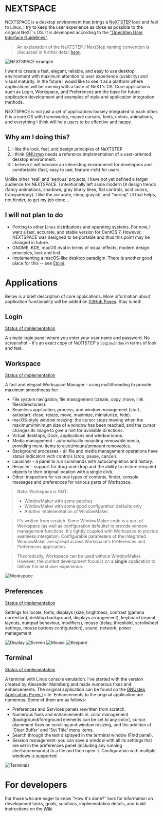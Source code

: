 # NEXTSPACE

NEXTSPACE is a desktop environment that brings a [NeXTSTEP](https://en.wikipedia.org/wiki/NeXTSTEP) look and feel to Linux. I try to keep the user experience as close as possible to the original NeXT's OS. It is developed according to the ["OpenStep User Interface Guidelines"](http://www.gnustep.org/resources/documentation/OpenStepUserInterfaceGuidelines.pdf).
> An explanation of the NeXTSTEP / NextStep naming convention is discussed in further detail [here](Documentation/OpenStep%20Confusion.md).

![NEXTSPACE example](Documentation/NEXTSPACE_Screenshot.png)

I want to create a fast, elegant, reliable, and easy to use desktop environment with maximum attention to user experience (usability) and visual maturity. In the future I would like to see it as a platform where applications will be running with a taste of NeXT's OS. Core applications such as Login, Workspace, and Preferences are the base for future application development and examples of style and application integration methods.

NEXTSPACE is not just a set of applications loosely integrated to each other. It is a core OS with frameworks, mouse cursors, fonts, colors, animations, and everything I think will help users to be effective and happy.

## Why am I doing this?
1. I like the look, feel, and design principles of NeXTSTEP.
2. I think [GNUstep](http://www.gnustep.org) needs a reference implementation of a user-oriented desktop environment.
3. I believe it will become an interesting environment for developers and comfortable (fast, easy to use, feature-rich) for users.

Unlike other 'real' and 'serious' projects, I have not yet defined a target audience for NEXTSPACE. I intentionally left aside modern UI design trends (fancy animations, shadows, gray blurry lines, flat controls, acid colors, transparency). I like the accurate, clear, grayish, and "boring" UI that helps, not hinder, to get my job done...

## I will not plan to do
* Porting to other Linux distributions and operating systems. For now, I want a fast, accurate, and stable version for CentOS 7. However, NEXTSPACE was designed to be portable and thus this point may be changed in future.
* GNOME, KDE, macOS rival in terms of visual effects, modern design principles, look and feel.
* Implementing a macOS-like desktop paradigm. There is another good place for this -- see [Étoilé](http://etoileos.com).

# Applications
Below is a brief description of core applications. More information about application functionality will be added on [GitHub Pages](https://trunkmaster.github.io/nextspace/). Stay tuned!

## Login
[Status of implementation](https://github.com/trunkmaster/nextspace/projects/6)

A simple login panel where you enter your user name and password. No screenshot - it's an exact copy of NeXTSTEP's `loginwindow` in terms of look and feel.

## Workspace
[Status of implementation](https://github.com/trunkmaster/nextspace/projects/4)

A fast and elegant Workspace Manager - using multithreading to provide maximum smoothness for:
* File system navigation, file management (create, copy, move, link files/directories).
* Seamless application, process, and window management (start, autostart, close, resize, move, maximize, miniaturize, hide).
* macOS-style window resizing: the cursor stops moving when the maximum/minimum size of a window has been reached, and the cursor changes its image to give a hint for available directions.
* Virtual desktops, Dock, applications and window icons.
* Media management - automatically mounting removable media, providing menu items to eject/mount/unmount removables.
* Background processes - all file and media management operations have status indicators with controls (stop, pause, cancel).
* Launcher - a panel to run commands with autocompletion and history.
* Recycler - support for drag-and-drop and the ability to restore recycled objects to their original location with a single click.
* Other: inspectors for various types of contents, finder, console messages and preferences for various parts of Workspace.
> Note: Workspace is NOT:
> * WindowMaker with some patches
> * WindowMaker with some good configuration defaults only
> * Another implementation of WindowMaker.

> It's written from scratch. Some WindowMaker code is a part of Workspace (as well as configuration defaults) to provide window management functions. It's tightly coupled with Workspace to provide seamless intergation. Configurable parameters of the integrated WindowMaker are spread across Workspace's Preferences and Preferences application.

> Theoretically, Workspace can be used without WindowMaker. However, the current development focus is on a **single** application to deliver the best user experience.

![Workspace](Documentation/Workspace.png)

## Preferences
[Status of implementation](https://github.com/trunkmaster/nextspace/projects/2)

Settings for locale, fonts, displays (size, brightness, contrast (gamma correction), desktop background, displays arrangement), keyboard (repeat, layouts, numpad behaviour, modifiers), mouse (delay, threshold, scrollwheel settings, mouse buttons configutation), sound, network, power management.

![Display](Documentation/Preferences-Display.png) ![Screen](Documentation/Preferences-Screen.png) 
![Mouse](Documentation/Preferences-Mouse.png) ![Keypard](Documentation/Preferences-Keyboard.png)

## Terminal
[Status of implementation](https://github.com/trunkmaster/nextspace/projects/3)

A terminal with Linux console emulation. I've started with the version created by Alexander Malmberg and made numerous fixes and enhancements. The original application can be found on the [GNUstep Application Project](http://www.nongnu.org/gap/terminal/index.html) site. Enhancements to the original application are numerous. Some of them are as follows:
* Preferences and Services panels rewritten from scratch.
* Numerous fixes and enhancements in: color management (background/foreground elements can be set to any color), cursor placement fixes on scrolling and window resizing, and the addition of 'Clear Buffer' and 'Set Title' menu items.
* Search through the text displayed in the terminal window (Find panel).
* Session management: you can save a window with all its settings that are set in the preferences panel (including any running shells/commands) to a file and then open it. Configuration with multiple windows is supported.

![Terminals](Documentation/Terminals.png)

# For developers
For those who are eager to know "How it's done?" look for information on development tasks, goals, solutions, implementation details, and build instructions on the [Wiki](https://github.com/trunkmaster/nextspace/wiki)
